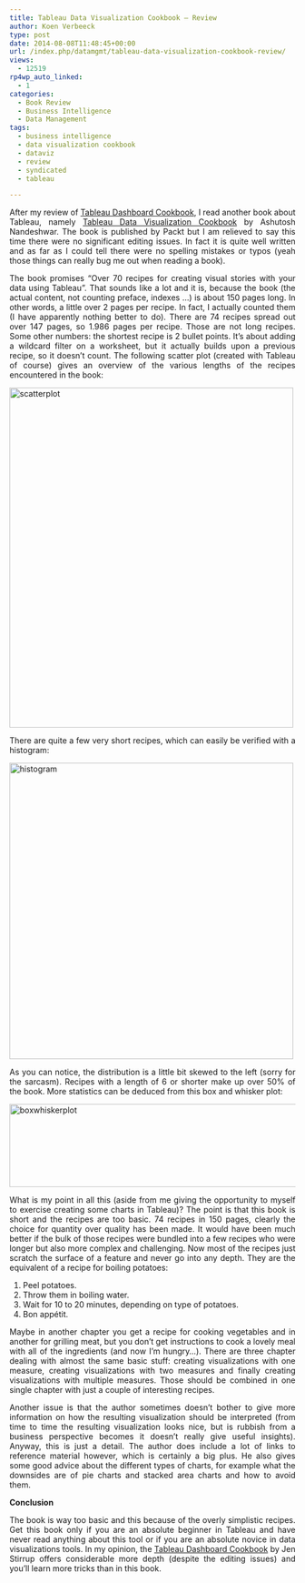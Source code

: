 ```yaml
---
title: Tableau Data Visualization Cookbook – Review
author: Koen Verbeeck
type: post
date: 2014-08-08T11:48:45+00:00
url: /index.php/datamgmt/tableau-data-visualization-cookbook-review/
views:
  - 12519
rp4wp_auto_linked:
  - 1
categories:
  - Book Review
  - Business Intelligence
  - Data Management
tags:
  - business intelligence
  - data visualization cookbook
  - dataviz
  - review
  - syndicated
  - tableau

---
```

<p style="text-align: justify">
  After my review of <a href="/index.php/webdev/business-intelligence/tableau-dashboard-cookbook-by-jen-stirrup/">Tableau Dashboard Cookbook</a>, I read another book about Tableau, namely <a href="http://amzn.to/1RzPjkU">Tableau Data Visualization Cookbook</a> by Ashutosh Nandeshwar. The book is published by Packt but I am relieved to say this time there were no significant editing issues. In fact it is quite well written and as far as I could tell there were no spelling mistakes or typos (yeah those things can really bug me out when reading a book).
</p>

<p style="text-align: justify">
  The book promises “Over 70 recipes for creating visual stories with your data using Tableau”. That sounds like a lot and it is, because the book (the actual content, not counting preface, indexes …) is about 150 pages long. In other words, a little over 2 pages per recipe. In fact, I actually counted them (I have apparently nothing better to do). There are 74 recipes spread out over 147 pages, so 1.986 pages per recipe. Those are not long recipes. Some other numbers: the shortest recipe is 2 bullet points. It’s about adding a wildcard filter on a worksheet, but it actually builds upon a previous recipe, so it doesn’t count. The following scatter plot (created with Tableau of course) gives an overview of the various lengths of the recipes encountered in the book:
</p>

<p style="text-align: justify">
  <a href="/wp-content/uploads/2014/08/scatterplot.png"><img class="alignnone wp-image-2898" src="/wp-content/uploads/2014/08/scatterplot.png" alt="scatterplot" width="500" height="598" srcset="/wp-content/uploads/2014/08/scatterplot.png 573w, /wp-content/uploads/2014/08/scatterplot-250x300.png 250w" sizes="(max-width: 500px) 100vw, 500px" /></a>
</p>

<p style="text-align: justify">
  There are quite a few very short recipes, which can easily be verified with a histogram:
</p>

<p style="text-align: justify">
  <a href="/wp-content/uploads/2014/08/histogram.png"><img class="alignnone wp-image-2897" src="/wp-content/uploads/2014/08/histogram.png" alt="histogram" width="500" height="521" srcset="/wp-content/uploads/2014/08/histogram.png 725w, /wp-content/uploads/2014/08/histogram-288x300.png 288w" sizes="(max-width: 500px) 100vw, 500px" /></a>
</p>

<p style="text-align: justify">
  As you can notice, the distribution is a little bit skewed to the left (sorry for the sarcasm). Recipes with a length of 6 or shorter make up over 50% of the book. More statistics can be deduced from this box and whisker plot:
</p>

<p style="text-align: justify">
  <a href="/wp-content/uploads/2014/08/boxwhiskerplot.png"><img class="alignnone wp-image-2899" src="/wp-content/uploads/2014/08/boxwhiskerplot.png" alt="boxwhiskerplot" width="800" height="146" srcset="/wp-content/uploads/2014/08/boxwhiskerplot.png 973w, /wp-content/uploads/2014/08/boxwhiskerplot-300x54.png 300w" sizes="(max-width: 800px) 100vw, 800px" /></a>
</p>

<p style="text-align: justify">
  What is my point in all this (aside from me giving the opportunity to myself to exercise creating some charts in Tableau)? The point is that this book is short and the recipes are too basic. 74 recipes in 150 pages, clearly the choice for quantity over quality has been made. It would have been much better if the bulk of those recipes were bundled into a few recipes who were longer but also more complex and challenging. Now most of the recipes just scratch the surface of a feature and never go into any depth. They are the equivalent of a recipe for boiling potatoes:
</p>

<ol style="text-align: justify">
  <li>
    Peel potatoes.
  </li>
  <li>
    Throw them in boiling water.
  </li>
  <li>
    Wait for 10 to 20 minutes, depending on type of potatoes.
  </li>
  <li>
    Bon appétit.
  </li>
</ol>

<p style="text-align: justify">
  Maybe in another chapter you get a recipe for cooking vegetables and in another for grilling meat, but you don’t get instructions to cook a lovely meal with all of the ingredients (and now I’m hungry…). There are three chapter dealing with almost the same basic stuff: creating visualizations with one measure, creating visualizations with two measures and finally creating visualizations with multiple measures. Those should be combined in one single chapter with just a couple of interesting recipes.
</p>

<p style="text-align: justify">
  Another issue is that the author sometimes doesn’t bother to give more information on how the resulting visualization should be interpreted (from time to time the resulting visualization looks nice, but is rubbish from a business perspective becomes it doesn’t really give useful insights). Anyway, this is just a detail. The author does include a lot of links to reference material however, which is certainly a big plus. He also gives some good advice about the different types of charts, for example what the downsides are of pie charts and stacked area charts and how to avoid them.
</p>

<p style="text-align: justify">
  <strong>Conclusion</strong>
</p>

<p style="text-align: justify">
  The book is way too basic and this because of the overly simplistic recipes. Get this book only if you are an absolute beginner in Tableau and have never read anything about this tool or if you are an absolute novice in data visualizations tools. In my opinion, the <a href="/index.php/webdev/business-intelligence/tableau-dashboard-cookbook-by-jen-stirrup/">Tableau Dashboard Cookbook</a> by Jen Stirrup offers considerable more depth (despite the editing issues) and you’ll learn more tricks than in this book.
</p>